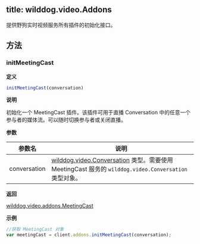﻿
title: wilddog.video.Addons
---

提供野狗实时视频服务所有插件的初始化接口。

## 方法

### initMeetingCast

**定义**

```js
initMeetingCast(conversation)
```

**说明**

初始化一个 MeetingCast 插件。该插件可用于直播 Conversation 中的任意一个参与者的媒体流。可以随时切换参与者或关闭直播。

**参数**

| 参数名 | 说明 |
|---|---|
| conversation | [wilddog.video.Conversation](/api/video/web/conversation.html) 类型。需要使用 MeetingCast 服务的 `wilddog.video.Conversation` 类型对象。 |

**返回**

[wilddog.video.addons.MeetingCast](/api/video/web/api.html#wilddog-video-addons-MeetingCast)

**示例**

```js
//获取 MeetingCast 对象
var meetingCast = client.addons.initMeetingCast(conversation);
```

